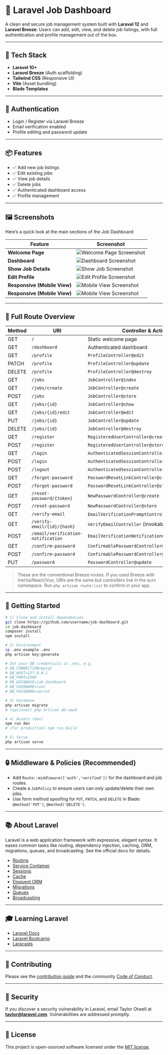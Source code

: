 # 🚀 Laravel Job Dashboard

A clean and secure job management system built with **Laravel 12** and **Laravel Breeze**. Users can add, edit, view, and delete job listings, with full authentication and profile management out of the box.

---

## 🧰 Tech Stack

* **Laravel 10+**
* **Laravel Breeze** (Auth scaffolding)
* **Tailwind CSS** (Responsive UI)
* **Vite** (Asset bundling)
* **Blade Templates**

---

## 🔐 Authentication

* Login / Register via Laravel Breeze
* Email verification enabled
* Profile editing and password update

---

## 📦 Features

* ✅ Add new job listings
* ✅ Edit existing jobs
* ✅ View job details
* ✅ Delete jobs
* ✅ Authenticated dashboard access
* ✅ Profile management

---

## 🖼️ Screenshots

Here’s a quick look at the main sections of the Job Dashboard:

| Feature                      | Screenshot                                                      |
| ---------------------------- | --------------------------------------------------------------- |
| **Welcome Page**             | ![Welcome Page Screenshot](public/screenshots/welcome.png)      |
| **Dashboard**                | ![Dashboard Screenshot](public/screenshots/dashboard.png)       |
| **Show Job Details**         | ![Show Job Screenshot](public/screenshots/show-job.png)         |
| **Edit Profile**             | ![Edit Profile Screenshot](public/screenshots/edit-profile.png) |
| **Responsive (Mobile View)** | ![Mobile View Screenshot](public/screenshots/mobile-view_1.png) |
| **Responsive (Mobile View)** | ![Mobile View Screenshot](public/screenshots/mobile-view_2.png) |

---

## 📁 Full Route Overview

| Method | URI                                | Controller & Action                             | Name                  |
| ------ | ---------------------------------- | ----------------------------------------------- | --------------------- |
| GET    | `/`                                | Static welcome page                             | —                     |
| GET    | `/dashboard`                       | Authenticated dashboard                         | `dashboard`           |
| GET    | `/profile`                         | `ProfileController@edit`                        | `profile.edit`        |
| PATCH  | `/profile`                         | `ProfileController@update`                      | `profile.update`      |
| DELETE | `/profile`                         | `ProfileController@destroy`                     | `profile.destroy`     |
| GET    | `/jobs`                            | `JobController@index`                           | `jobs.index`          |
| GET    | `/jobs/create`                     | `JobController@create`                          | `jobs.create`         |
| POST   | `/jobs`                            | `JobController@store`                           | `jobs.store`          |
| GET    | `/jobs/{id}`                       | `JobController@show`                            | `jobs.show`           |
| GET    | `/jobs/{id}/edit`                  | `JobController@edit`                            | `jobs.edit`           |
| PUT    | `/jobs/{id}`                       | `JobController@update`                          | `jobs.update`         |
| DELETE | `/jobs/{id}`                       | `JobController@destroy`                         | `jobs.destroy`        |
| GET    | `/register`                        | `RegisteredUserController@create`               | `register`            |
| POST   | `/register`                        | `RegisteredUserController@store`                | —                     |
| GET    | `/login`                           | `AuthenticatedSessionController@create`         | `login`               |
| POST   | `/login`                           | `AuthenticatedSessionController@store`          | —                     |
| POST   | `/logout`                          | `AuthenticatedSessionController@destroy`        | `logout`              |
| GET    | `/forgot-password`                 | `PasswordResetLinkController@create`            | `password.request`    |
| POST   | `/forgot-password`                 | `PasswordResetLinkController@store`             | `password.email`      |
| GET    | `/reset-password/{token}`          | `NewPasswordController@create`                  | `password.reset`      |
| POST   | `/reset-password`                  | `NewPasswordController@store`                   | `password.store`      |
| GET    | `/verify-email`                    | `EmailVerificationPromptController` (invokable) | `verification.notice` |
| GET    | `/verify-email/{id}/{hash}`        | `VerifyEmailController` (invokable)             | `verification.verify` |
| POST   | `/email/verification-notification` | `EmailVerificationNotificationController@store` | `verification.send`   |
| GET    | `/confirm-password`                | `ConfirmablePasswordController@show`            | `password.confirm`    |
| POST   | `/confirm-password`                | `ConfirmablePasswordController@store`           | —                     |
| PUT    | `/password`                        | `PasswordController@update`                     | `password.update`     |

> These are the conventional Breeze routes. If you used Breeze with Inertia/React/Vue, URIs are the same but controllers live in the `Auth` namespace. Run `php artisan route:list` to confirm in your app.

---

## 🚀 Getting Started

```bash
# 1) Clone and install dependencies
git clone https://github.com/username/job-dashboard.git
cd job-dashboard
composer install
npm install

# 2) Environment
cp .env.example .env
php artisan key:generate

# Set your DB credentials in .env, e.g.
# DB_CONNECTION=mysql
# DB_HOST=127.0.0.1
# DB_PORT=3306
# DB_DATABASE=job_dashboard
# DB_USERNAME=root
# DB_PASSWORD=secret

# 3) Database
php artisan migrate
# (optional) php artisan db:seed

# 4) Assets (dev)
npm run dev
# (for production) npm run build

# 5) Serve
php artisan serve
```

---

## 🔒 Middleware & Policies (Recommended)

* Add `Route::middleware(['auth','verified'])` for the dashboard and job routes.
* Create a `JobPolicy` to ensure users can only update/delete their own jobs.
* Use form method spoofing for `PUT`, `PATCH`, and `DELETE` in Blade: `@method('PUT')`, `@method('DELETE')`.

---

## 📚 About Laravel

Laravel is a web application framework with expressive, elegant syntax. It eases common tasks like routing, dependency injection, caching, ORM, migrations, queues, and broadcasting. See the official docs for details.

* [Routing](https://laravel.com/docs/routing)
* [Service Container](https://laravel.com/docs/container)
* [Sessions](https://laravel.com/docs/session)
* [Cache](https://laravel.com/docs/cache)
* [Eloquent ORM](https://laravel.com/docs/eloquent)
* [Migrations](https://laravel.com/docs/migrations)
* [Queues](https://laravel.com/docs/queues)
* [Broadcasting](https://laravel.com/docs/broadcasting)

---

## 🎓 Learning Laravel

* [Laravel Docs](https://laravel.com/docs)
* [Laravel Bootcamp](https://bootcamp.laravel.com)
* [Laracasts](https://laracasts.com)

---

## 🤝 Contributing

Please see the [contribution guide](https://laravel.com/docs/contributions) and the community [Code of Conduct](https://laravel.com/docs/contributions#code-of-conduct).

---

## 🔐 Security

If you discover a security vulnerability in Laravel, email Taylor Otwell at **[taylor@laravel.com](mailto:taylor@laravel.com)**. Vulnerabilities are addressed promptly.

---

## 🧾 License

This project is open-sourced software licensed under the [MIT license](https://opensource.org/licenses/MIT).
